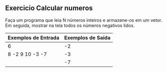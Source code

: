 ## Exercicio Calcular numeros
Faça um programa que leia N números inteiros e armazene-os em um vetor. Em seguida, mostrar na tela todos os números negativos lidos.

| Exemplos de Entrada | 	Exemplos de Saída  |
| ------------- | ------------- |
| 6  | -2 |
| 8 -2  9 10 -3 -7 | -3 |
|   | -7 |






